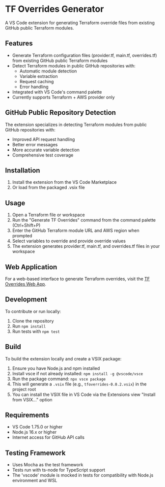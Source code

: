# TF Overrides Generator

A VS Code extension for generating Terraform override files from existing GitHub public Terraform modules.

## Features

- Generate Terraform configuration files (provider.tf, main.tf, overrides.tf) from existing GitHub public Terraform modules
- Detect Terraform modules in public GitHub repositories with:
  - Automatic module detection
  - Variable extraction
  - Request caching
  - Error handling
- Integrated with VS Code's command palette
- Currently supports Terraform + AWS provider only

## GitHub Public Repository Detection

The extension specializes in detecting Terraform modules from public GitHub repositories with:

- Improved API request handling
- Better error messages
- More accurate variable detection
- Comprehensive test coverage

## Installation

1. Install the extension from the VS Code Marketplace
2. Or load from the packaged .vsix file

## Usage

1. Open a Terraform file or workspace
2. Run the "Generate TF Overrides" command from the command palette (Ctrl+Shift+P)
3. Enter the GitHub Terraform module URL and AWS region when prompted
4. Select variables to override and provide override values
5. The extension generates provider.tf, main.tf, and overrides.tf files in your workspace

## Web Application

For a web-based interface to generate Terraform overrides, visit the [TF Overrides Web App](https://tfoverrides.dev).

## Development

To contribute or run locally:

1. Clone the repository
2. Run `npm install`
3. Run tests with `npm test`

## Build

To build the extension locally and create a VSIX package:

1. Ensure you have Node.js and npm installed
2. Install vsce if not already installed: `npm install -g @vscode/vsce`
3. Run the package command: `npx vsce package`
4. This will generate a `.vsix` file (e.g., `tfoverrides-0.0.2.vsix`) in the project root
5. You can install the VSIX file in VS Code via the Extensions view "Install from VSIX..." option

## Requirements

- VS Code 1.75.0 or higher
- Node.js 16.x or higher
- Internet access for GitHub API calls

## Testing Framework

- Uses Mocha as the test framework
- Tests run with ts-node for TypeScript support
- The 'vscode' module is mocked in tests for compatibility with Node.js environment and WSL
